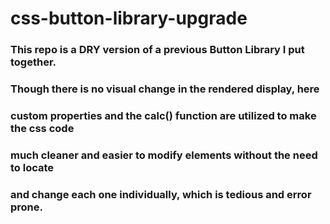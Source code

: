 # css-button-library-upgrade

### This repo is a DRY version of a previous Button Library I put together.

### Though there is no visual change in the rendered display, here

### custom properties and the calc() function are utilized to make the css code

### much cleaner and easier to modify elements without the need to locate

### and change each one individually, which is tedious and error prone.
